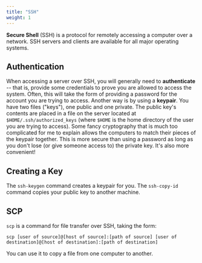 ```yaml
---
title: "SSH"
weight: 1
---
```


**Secure Shell** (SSH) is a protocol for remotely accessing a computer over a network. SSH servers and clients are available for all major operating systems.

## Authentication

When accessing a server over SSH, you will generally need to **authenticate** -- that is, provide some credentials to prove you are allowed to access the system. Often, this will take the form of providing a password for the account you are trying to access. Another way is by using a **keypair**. You have two files ("keys"), one public and one private. The public key's contents are placed in a file on the server located at `$HOME/.ssh/authorized_keys` (where `$HOME` is the home directory of the user you are trying to access). Some fancy cryptography that is much too complicated for me to explain allows the computers to match their pieces of the keypair together. This is more secure than using a password as long as you don't lose (or give someone access to) the private key. It's also more convenient!

## Creating a Key

The `ssh-keygen` command creates a keypair for you. The `ssh-copy-id` command copies your public key to another machine.

## SCP

`scp` is a command for file transfer over SSH, taking the form:

```text
scp [user of source]@[host of source]:[path of source] [user of destination]@[host of destination]:[path of destination]
```

You can use it to copy a file from one computer to another.
